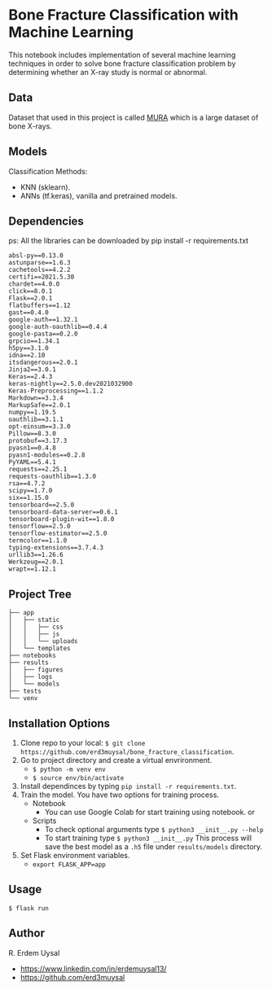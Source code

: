 # Bone Fracture Classification with Machine Learning
This notebook includes implementation of several machine learning techniques in order to solve bone fracture classification problem by determining whether an X-ray study is normal or abnormal.
## Data
Dataset that used in this project is called [MURA](https://stanfordmlgroup.github.io/competitions/mura/) which is a large dataset of bone X-rays.
## Models
Classification Methods:
- KNN (sklearn).
- ANNs (tf.keras), vanilla and pretrained models.
## Dependencies
ps: All the libraries can be downloaded by pip install -r requirements.txt
```
absl-py==0.13.0
astunparse==1.6.3
cachetools==4.2.2
certifi==2021.5.30
chardet==4.0.0
click==8.0.1
Flask==2.0.1
flatbuffers==1.12
gast==0.4.0
google-auth==1.32.1
google-auth-oauthlib==0.4.4
google-pasta==0.2.0
grpcio==1.34.1
h5py==3.1.0
idna==2.10
itsdangerous==2.0.1
Jinja2==3.0.1
Keras==2.4.3
keras-nightly==2.5.0.dev2021032900
Keras-Preprocessing==1.1.2
Markdown==3.3.4
MarkupSafe==2.0.1
numpy==1.19.5
oauthlib==3.1.1
opt-einsum==3.3.0
Pillow==8.3.0
protobuf==3.17.3
pyasn1==0.4.8
pyasn1-modules==0.2.8
PyYAML==5.4.1
requests==2.25.1
requests-oauthlib==1.3.0
rsa==4.7.2
scipy==1.7.0
six==1.15.0
tensorboard==2.5.0
tensorboard-data-server==0.6.1
tensorboard-plugin-wit==1.8.0
tensorflow==2.5.0
tensorflow-estimator==2.5.0
termcolor==1.1.0
typing-extensions==3.7.4.3
urllib3==1.26.6
Werkzeug==2.0.1
wrapt==1.12.1
```
## Project Tree
```
├── app
│   ├── static
│   │   ├── css
│   │   ├── js
│   │   └── uploads
│   └── templates
├── notebooks
├── results
│   ├── figures
│   ├── logs
│   └── models
├── tests
└── venv
```
## Installation Options
1.  Clone repo to your local:  `$ git clone https://github.com/erd3muysal/bone_fracture_classification`.
2. Go to project directory and create a virtual envrironment.
    * `$ python -m venv env`
    * `$ source env/bin/activate`
4. Install dependinces by typing `pip install -r requirements.txt`.
5.  Train the model. You have two options for training process.
    * Notebook
        - You can use Google Colab for start training using notebook.
    or
    * Scripts
        - To check optional arguments type `$ python3 __init__.py --help`
        - To start training type `$ python3 __init__.py`
    This process will save the best model as a `.h5` file under `results/models` directory.
6. Set Flask environment variables.
    * `export FLASK_APP=app`
## Usage
`$ flask run`
## Author
R. Erdem Uysal
* https://www.linkedin.com/in/erdemuysal13/
* https://github.com/erd3muysal
